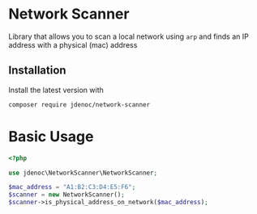 # Network Scanner

Library that allows you to scan a local network using `arp` and finds an IP address with a physical (mac) address

## Installation
Install the latest version with
```
composer require jdenoc/network-scanner
```

# Basic Usage
```php
<?php

use jdenoc\NetworkScanner\NetworkScanner;

$mac_address = "A1:B2:C3:D4:E5:F6";
$scanner = new NetworkScanner();
$scanner->is_physical_address_on_network($mac_address);
```